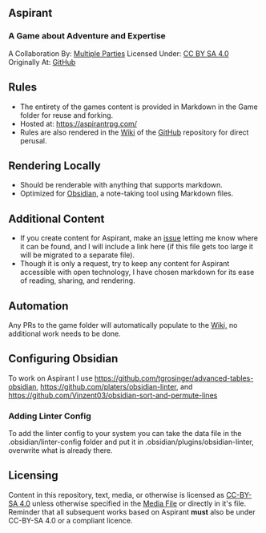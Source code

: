 ## Aspirant
### A Game about Adventure and Expertise
A Collaboration By: [Multiple Parties](https://github.com/bombasticSlacks/Aspirant/graphs/contributors) Licensed Under: [CC BY SA 4.0](https://github.com/bombasticSlacks/Aspirant/blob/main/LICENSE) Originally At: [GitHub](https://github.com/bombasticSlacks/Aspirant) 

## Rules
* The entirety of the games content is provided in Markdown in the Game folder for reuse and forking.
* Hosted at: https://aspirantrpg.com/
* Rules are also rendered in the [Wiki](https://github.com/bombasticSlacks/Aspirant/wiki/How-To-Play) of the [GitHub](https://github.com/bombasticSlacks/Aspirant) repository for direct perusal.

## Rendering Locally
* Should be renderable with anything that supports markdown.
* Optimized for [Obsidian,](https://obsidian/) a note-taking tool using Markdown files.

## Additional Content
* If you create content for Aspirant, make an [issue](https://github.com/bombasticSlacks/Aspirant/issues) letting me know where it can be found, and I will include a link here (if this file gets too large it will be migrated to a separate file).
* Though it is only a request, try to keep any content for Aspirant accessible with open technology, I have chosen markdown for its ease of reading, sharing, and rendering.

## Automation
Any PRs to the game folder will automatically populate to the [Wiki,](https://github.com/bombasticSlacks/Aspirant/wiki/How-To-Play) no additional work needs to be done.

## Configuring Obsidian
To work on Aspirant I use https://github.com/tgrosinger/advanced-tables-obsidian, https://github.com/platers/obsidian-linter, and https://github.com/Vinzent03/obsidian-sort-and-permute-lines

### Adding Linter Config
To add the linter config to your system you can take the data file in the .obsidian/linter-config folder and put it in
.obsidian/plugins/obsidian-linter, overwrite what is already there.

## Licensing
Content in this repository, text, media, or otherwise is licensed as [CC-BY-SA 4.0](https://github.com/bombasticSlacks/Aspirant/blob/main/LICENSE) unless otherwise specified in the [Media File](https://github.com/bombasticSlacks/Aspirant/blob/main/Media.txt) or directly in it's file.
Reminder that all subsequent works based on Aspirant **must** also be under CC-BY-SA 4.0 or a compliant licence.

